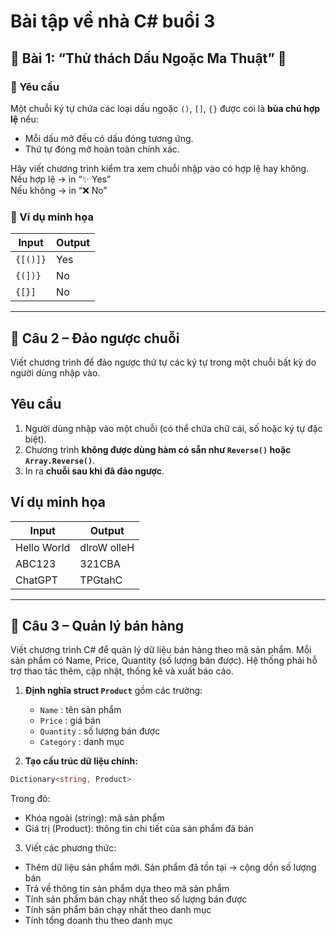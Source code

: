 # Bài tập về nhà C# buổi 3

## 🧾 **Bài 1: “Thử thách Dấu Ngoặc Ma Thuật” 🧩**

### 🧠 Yêu cầu
Một chuỗi ký tự chứa các loại dấu ngoặc `()`, `[]`, `{}` được coi là **bùa chú hợp lệ** nếu:
- Mỗi dấu mở đều có dấu đóng tương ứng.
- Thứ tự đóng mở hoàn toàn chính xác.

Hãy viết chương trình kiểm tra xem chuỗi nhập vào có hợp lệ hay không.  
Nếu hợp lệ → in “✨ Yes”  
Nếu không → in “❌ No”

### 🧾 Ví dụ minh họa
| Input | Output |
|--------|--------|
| `{[()]}` | Yes |
| `{(])}` | No |
| `{[}]` | No |

---

## 🧾 **Câu 2 – Đảo ngược chuỗi**
Viết chương trình để đảo ngược thứ tự các ký tự trong một chuỗi bất kỳ do người dùng nhập vào.

## **Yêu cầu**
1. Người dùng nhập vào một chuỗi (có thể chứa chữ cái, số hoặc ký tự đặc biệt).  
2. Chương trình **không được dùng hàm có sẵn như `Reverse()` hoặc `Array.Reverse()`**.  
3. In ra **chuỗi sau khi đã đảo ngược**.

## **Ví dụ minh họa**

| **Input** | **Output** |
|------------|------------|
| Hello World | dlroW olleH |
| ABC123 | 321CBA |
| ChatGPT | TPGtahC |

---

## 🧾 **Câu 3 – Quản lý bán hàng**
Viết chương trình C# để quản lý dữ liệu bán hàng theo mã sản phẩm. Mỗi sản phẩm có Name, Price, Quantity (số lượng bán được). Hệ thống phải hỗ trợ thao tác thêm, cập nhật, thống kê và xuất báo cáo.

1. **Định nghĩa struct `Product`** gồm các trường:
   - `Name` : tên sản phẩm  
   - `Price` : giá bán  
   - `Quantity` : số lượng bán được
   - `Category` : danh mục

2. **Tạo cấu trúc dữ liệu chính:**
 ```csharp
Dictionary<string, Product>
```
Trong đó:
- Khóa ngoài (string): mã sản phẩm
- Giá trị (Product): thông tin chi tiết của sản phẩm đã bán

3. Viết các phương thức:
- Thêm dữ liệu sản phẩm mới. Sản phẩm đã tồn tại → cộng dồn số lượng bán
- Trả về thông tin sản phẩm dựa theo mã sản phẩm
- Tính sản phẩm bán chạy nhất theo số lượng bán được
- Tính sản phẩm bán chạy nhất theo danh mục
- Tính tổng doanh thu theo danh mục
